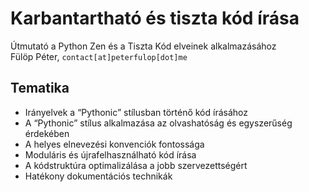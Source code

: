 # Karbantartható és tiszta kód írása
Útmutató a Python Zen és a Tiszta Kód elveinek alkalmazásához  
Fülöp Péter, `contact[at]peterfulop[dot]me`

## Tematika

- Irányelvek a “Pythonic” stílusban történő kód írásához
- A “Pythonic” stílus alkalmazása az olvashatóság és egyszerűség érdekében
- A helyes elnevezési konvenciók fontossága
- Moduláris és újrafelhasználható kód írása
- A kódstruktúra optimalizálása a jobb szervezettségért
- Hatékony dokumentációs technikák

